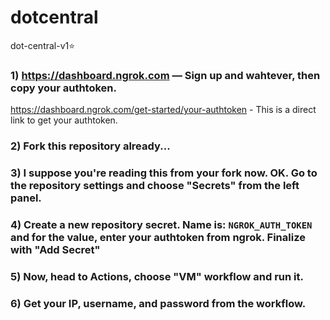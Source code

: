 # dotcentral
dot-central-v1⭐️

### 1) https://dashboard.ngrok.com — Sign up and wahtever, then copy your authtoken.
https://dashboard.ngrok.com/get-started/your-authtoken - This is a direct link to get your authtoken.

### 2) Fork this repository already... 

### 3) I suppose you're reading this from your fork now.  OK.  Go to the repository settings and choose "Secrets" from the left panel.

### 4) Create a new repository secret.  Name is: `NGROK_AUTH_TOKEN` and for the value, enter your authtoken from ngrok. Finalize with "Add Secret"

### 5) Now, head to Actions, choose "VM" workflow and run it.

### 6) Get your IP, username, and password from the workflow.
